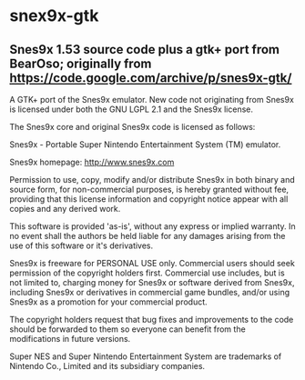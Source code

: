# snex9x-gtk
Snes9x 1.53 source code plus a gtk+ port from BearOso; originally from https://code.google.com/archive/p/snes9x-gtk/
-----
A GTK+ port of the Snes9x emulator. New code not originating from Snes9x is licensed under both the GNU LGPL 2.1 and the Snes9x license.

The Snes9x core and original Snes9x code is licensed as follows:

Snes9x - Portable Super Nintendo Entertainment System (TM) emulator.

Snes9x homepage: http://www.snes9x.com

Permission to use, copy, modify and/or distribute Snes9x in both binary and source form, for non-commercial purposes, is hereby granted without fee, providing that this license information and copyright notice appear with all copies and any derived work.

This software is provided 'as-is', without any express or implied warranty. In no event shall the authors be held liable for any damages arising from the use of this software or it's derivatives.

Snes9x is freeware for PERSONAL USE only. Commercial users should seek permission of the copyright holders first. Commercial use includes, but is not limited to, charging money for Snes9x or software derived from Snes9x, including Snes9x or derivatives in commercial game bundles, and/or using Snes9x as a promotion for your commercial product.

The copyright holders request that bug fixes and improvements to the code should be forwarded to them so everyone can benefit from the modifications in future versions.

Super NES and Super Nintendo Entertainment System are trademarks of Nintendo Co., Limited and its subsidiary companies.
